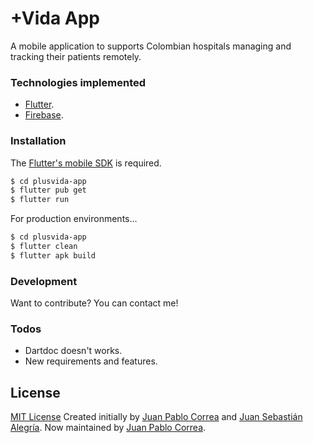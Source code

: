 # +Vida App

A mobile application to supports Colombian hospitals managing and tracking their patients remotely.

### Technologies implemented

- [Flutter](https://flutter.dev/).
- [Firebase](https://firebase.google.com/).

### Installation

The [Flutter's mobile SDK](https://flutter.dev/docs/get-started/install) is required.

```sh
$ cd plusvida-app
$ flutter pub get
$ flutter run
```

For production environments...

```sh
$ cd plusvida-app
$ flutter clean
$ flutter apk build
```

### Development

Want to contribute? You can contact me!

### Todos

- Dartdoc doesn't works.
- New requirements and features.

## License

[MIT License](https://github.com/jpcorreap/plusvida-app/blob/master/LICENSE)
Created initially by [Juan Pablo Correa](https://juanpablocorrea.co/) and [Juan Sebastián Alegría](https://github.com/zejiran).
Now maintained by [Juan Pablo Correa](https://juanpablocorrea.co/).



